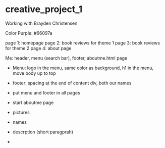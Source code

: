# creative_project_1
Working with Brayden Christensen

Color Purple: #66097a

page 1: homepage
page 2: book reviews for theme 1
page 3: book reviews for theme 2
page 4: about page

Me: header, menu (search bar), footer, aboutme.html page

- Menu: logo in the menu, same color as background, h1 in the menu, move body up to top 

- footer: spacing at the end of content div, both our names

- put menu and footer in all pages

- start aboutme page
-   pictures
-   names
-   descrption (short paragprah) 
-   